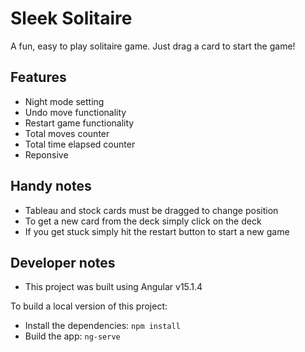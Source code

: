 # Sleek Solitaire

A fun, easy to play solitaire game. Just drag a card to start the game!

## Features
- Night mode setting
- Undo move functionality
- Restart game functionality
- Total moves counter
- Total time elapsed counter
- Reponsive

## Handy notes
- Tableau and stock cards must be dragged to change position
- To get a new card from the deck simply click on the deck
- If you get stuck simply hit the restart button to start a new game

## Developer notes
- This project was built using Angular v15.1.4

To build a local version of this project: 
- Install the dependencies: `npm install`
- Build the app: `ng-serve`
